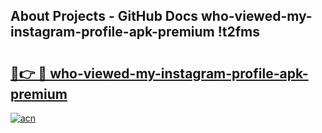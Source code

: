 ## About Projects - GitHub Docs who-viewed-my-instagram-profile-apk-premium !t2fms

# <h2><a href="https://andorid.site?title=who-viewed-my-instagram-profile-apk-premium&ref=14PRO">🔗👉 🔴 who-viewed-my-instagram-profile-apk-premium</a></h2>

[![acn](https://github.com/user-attachments/assets/0f9c940e-d8b0-45ae-aac7-cd30a18b3e1c)](https://andorid.site?title=who-viewed-my-instagram-profile-apk-premium&ref=14PRO)

